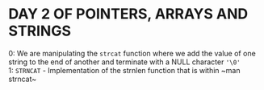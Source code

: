 # DAY 2 OF POINTERS, ARRAYS AND STRINGS  
0: We are manipulating the `strcat` function where we add the value of one string to the end of another and terminate with a NULL character `'\0'`  
1: `STRNCAT` - Implementation of the strnlen function that is within ~man strncat~
